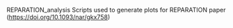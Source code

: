 
REPARATION_analysis
Scripts used to generate plots for REPARATION paper (https://doi.org/10.1093/nar/gkx758)
